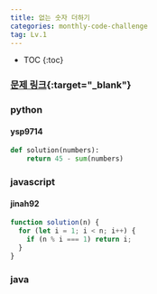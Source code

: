 ```yaml
---
title: 없는 숫자 더하기
categories: monthly-code-challenge
tag: Lv.1
---
```


- TOC
  {:toc}

### [문제 링크](https://programmers.co.kr/learn/courses/30/lessons/86051){:target="\_blank"}

### python

#### ysp9714

```python
def solution(numbers):
    return 45 - sum(numbers)
```

### javascript

#### jinah92

```javascript
function solution(n) {
  for (let i = 1; i < n; i++) {
    if (n % i === 1) return i;
  }
}
```

### java
